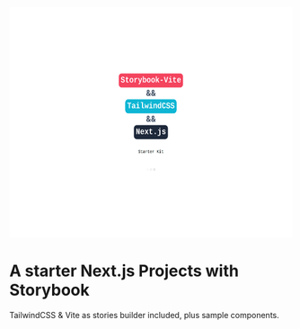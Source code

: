 <img src="https://raw.githubusercontent.com/d4g0/next-tw-sb-v-starter/main/presentation.png" width="590px" height="410px" />

# A starter Next.js Projects with Storybook
TailwindCSS & Vite as stories builder included, plus sample components.

